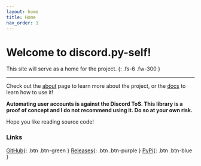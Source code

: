 ```yaml
---
layout: home
title: Home
nav_order: 1
---
```


# Welcome to discord.py-self!
This site will serve as a home for the project.
{: .fs-6 .fw-300 }

---

Check out the [about](about.html) page to learn more about the project, or the [docs](https://discordpy-self.readthedocs.io/en/latest/) to learn how to use it!

**Automating user accounts is against the Discord ToS. This library is a proof of concept and I do not recommend using it. Do so at your own risk.**

Hope you like reading source code!


### Links
[GitHub](//github.com/dolfies/discord.py-self){: .btn .btn-green }
[Releases](//github.com/dolfies/discord.py-self/releases){: .btn .btn-purple }
[PyPi](//pypi.org/project/discord.py-self){: .btn .btn-blue }
